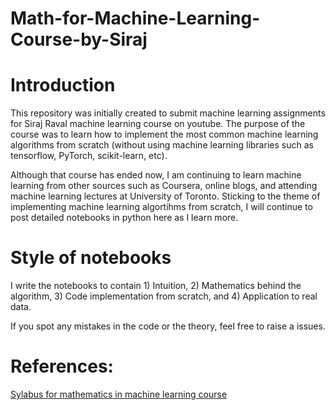 # Math-for-Machine-Learning-Course-by-Siraj

# Introduction
This repository was initially created to submit machine learning assignments for Siraj Raval machine learning course on youtube. The purpose of the course was to learn how to implement the most common machine learning algorithms from scratch (without using machine learning libraries such as tensorflow, PyTorch, scikit-learn, etc).

Although that course has ended now, I am continuing to learn machine learning from other sources such as Coursera, online blogs, and attending machine learning lectures at University of Toronto. Sticking to the theme of implementing machine learning algortihms from scratch, I will continue to post detailed notebooks in python here as I learn more. 

# Style of notebooks
I write the notebooks to contain 1) Intuition, 2) Mathematics behind the algorithm, 3) Code implementation from scratch, and 4) Application to real data. 

If you spot any mistakes in the code or the theory, feel free to raise a issues. 


# References:
[Sylabus for mathematics in machine learning course](https://github.com/llSourcell/The_Math_of_Intelligence)
